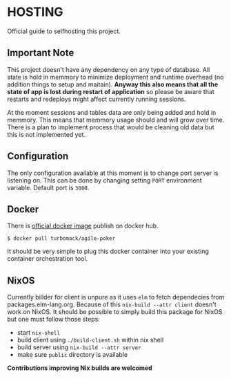 # HOSTING

Official guide to selfhosting this project.

## Important Note

This project doesn't have any dependency on any type of database.
All state is hold in memmory to minimize deployment and runtime overhead
(no addition things to setup and maitain).
**Anyway this also means that all the state of app is lost during restart
of application** so please be aware that restarts and redeploys might
affect currently running sessions.

At the moment sessions and tables data are only being added and hold in memmory.
This means that memmory usage should and will grow over time.
There is a plan to implement process that would be cleaning old data but
this is not implemented yet.

## Configuration

The only configuration available at this moment is to change port
server is listening on. This can be done by changing setting
`PORT` environment variable. Default port is `3000`.

## Docker

There is [official docker image](https://cloud.docker.com/u/turbomack/repository/docker/turbomack/agile-poker)
publish on docker hub.

```
$ docker pull turbomack/agile-poker
```

It should be very simple to plug this docker container
into your existing container orchestration tool.

## NixOS

Currently billder for client is unpure as it uses `elm` to fetch dependecies from
packages.elm-lang.org. Because of this `nix-build --attr client` doesn't work on
NixOS. It should be possible to simply build this package for NixOS but
one must follow those steps:

- start `nix-shell`
- build client using `./build-client.sh` within nix shell
- build server using `nix-build --attr server`
- make sure `public` directory is available

**Contributions improving Nix builds are welcomed**
